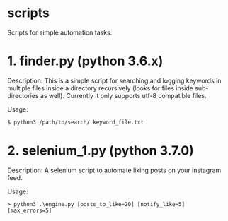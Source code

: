 # scripts
Scripts for simple automation tasks.

# 1. finder.py (python 3.6.x)
Description:
This is a simple script for searching and logging keywords in multiple
files inside a directory recursively (looks for files inside
sub-directories as well).
Currently it only supports utf-8 compatible files.

Usage:
```sh
$ python3 /path/to/search/ keyword_file.txt
```

# 2. selenium_1.py (python 3.7.0)
Description:
A selenium script to automate liking posts on your instagram feed.

Usage:
```CMD
> python3 .\engine.py [posts_to_like=20] [notify_like=5] [max_errors=5]
```
